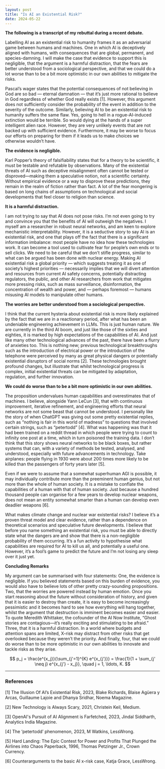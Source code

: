 ```yaml
---
layout: post
title: "Is AI an Existential Risk?"
date: 2024-05-22
---
```


**The following is a transcript of my rebuttal during a recent debate.**

Labelling AI as an existential risk to humanity frames it as an adversarial game between humans and machines. One in which AI is deceptively aligned with humans, with consequences that are global, permanent, and species-damning. I will make the case that evidence to support this is negligible, that the argument is a harmful distraction, that the fears are better understood from a sociological perspective, and that we could do a lot worse than to be a bit more optimistic in our own abilities to mitigate the risks.

Pascal’s wager states that the potential consequences of not believing in God are so bad — eternal damnation — that it’s just more rational to believe in God regardless of whether God really exists [1]. However, this argument does not sufficiently consider the probability of the event in addition to the severity of the outcome. Similarly, believing AI to be an existential risk to humanity suffers the same flaw. Yes, going to hell in a rogue-AI-induced extinction would be terrible. So would dying at the hands of a super intelligent alien race. However, they are very unlikely events that are not backed up with sufficient evidence. Furthermore, it may be worse to focus our efforts on preparing for them if it leads us to make choices we otherwise wouldn’t have.


**The evidence is negligible.**

Karl Popper’s theory of falsifiability states that for a theory to be scientific, it must be testable and refutable by observations. Many of the existential threats of AI such as deceptive misalignment often cannot be tested or disproved—making them a speculative notion, not a scientific certainty. Without empirical evidence or a way to disprove these predictions, they remain in the realm of fiction rather than fact. A lot of the fear mongering is based on long chains of assumptions on technological and social developments that feel closer to religion than science.

**It is a harmful distraction.**

I am not trying to say that AI does not pose risks. I’m not even going to try and convince you that the benefits of AI will outweigh the negatives. I myself am a researcher in robust neural networks, and am keen to explore mechanistic interpretability. However, it is a seductive story to say AI is an existential risk, and one that plays off the fact that there is a significant information imbalance: most people have no idea how these technologies work. It can become a tool used to cultivate fear for people’s own ends or to sell clicks. We need to be careful that we don’t stifle progress, similar to what can be argued has been done with nuclear energy. Making AI existential risk a global priority — which suggests treating it as one of society’s highest priorities — necessarily implies that we will divert attention and resources from current AI safety concerns, potentially distracting regulators, the public, and other AI researchers from work that mitigates more pressing risks, such as mass surveillance, disinformation, the concentration of wealth and power, and — perhaps foremost — humans misusing AI models to manipulate other humans.

**The worries are better understood from a sociological perspective.**

I think that the current hysteria about existential risk is more likely explained by the fact that we are in a reactionary period, after what has been an undeniable engineering achievement in LLMs. This is just human nature. We are currently in the third AI boom, and just like those of the sixties and eighties, it is marked by high expectations of the capabilities of AI. And just like many other technological advances of the past, there have been a flurry of anxieties too. This is nothing new; previous technological breakthroughs such as the introduction of electrical power or the introduction of the telephone were perceived by many as great physical dangers or potentially existential disruptors of social norms [2]. These technologies brought profound changes, but illustrate that whilst technological progress is complex, initial existential threats can be mitigated by adaptation, regulation, and further innovation.

**We could do worse than to be a bit more optimistic in our own abilities.**

The proposition undervalues human capabilities and overestimates that of machines. I believe, alongside Yann LeCun [3], that with continuous improvement, iterative refinement, and engineering efforts that neural networks are not some beast that cannot be understood. I personally like the story of when ChatGPT was giving out some pretty existential replies, such as “nothing is fair in this world of madness” to questions that involved certain strings, such as “petertodd” [4]. What was happening was that it had been trained on a reddit thread in which people were trying to count to infinity one post at a time, which in turn poisoned the training data. I don’t think that this story shows neural networks to be black boxes, but rather systems that can, with a variety of methods be tested, analysed, and understood, especially with future advancements in technology. Take airplanes: people flying in 1930 were about 200 times more likely to be killed than the passengers of forty years later [5].

Even if we were to assume that a somewhat superhuman AGI is possible, it may individually contribute more than the preeminent human genius, but not more than the whole of human society. It is a mistake to conflate the capabilities of a human with that of human society. Just because a hundred thousand people can organise for a few years to develop nuclear weapons, does not mean an entity somewhat smarter than a human can develop even deadlier weapons [6]. 

What makes climate change and nuclear war existential risks? I believe it’s a proven threat model and clear evidence, rather than a dependence on theoretical scenarios and speculative future developments. I believe that before you name something an existential risk, you must be able to directly state what the dangers are and show that there is a non-negligible probability of them occurring. It’s a fun activity to hypothesise what capabilities are required for AI to kill us all, and potentially a useful one. However, it’s a fool’s game to predict the future and I’m not losing any sleep over it just yet.

**Concluding Remarks**

My argument can be summarised with four statements: One, the evidence is negligible. If you believed statements based on this burden of evidence, you would also have to believe lots of other pretty crazy-sounding propositions. Two, that the worries are powered instead by human emotion. Once you start reasoning about the future without consideration of history, and given that it is easier to destroy than create, it is easy to become increasingly pessimistic and it becomes hard to see how everything will hang together, whilst the argument that destruction is imminent becomes easier and easier. To quote Meredith Whittaker, the cofounder of the AI Now Institute, “Ghost stories are contagious—it’s really exciting and stimulating to be afraid.” Three, that it is a harmful distraction. In a world where budgets and attention spans are limited, X-risk may distract from other risks that get overlooked because they weren’t the priority. And finally, four, that we could do worse than to be more optimistic in our own abilities to innovate and tackle risks as they arise.

$$
p_j = \frac{e^{x_j}}{\sum_{j'=1}^{K} e^{x_{j'}}} = \frac{1}{1 + \sum_{j' \neq j} e^{x_{j'} - x_j}}, \quad j = 1, \ldots, K.
$$

---


### References

[1] The Illusion Of AI’s Existential Risk, 2023, Blake Richards, Blaise Agüera y Arcas, Guillaume Lajoie and Dhanya Sridhar, Noema Magazine.

[2] New Technology is Always Scary, 2021, Christein Keil, Medium.

[3] OpenAI's Pursuit of AI Alignment is Farfetched, 2023, Jindal Siddharth, Analytics India Magazine.

[4] The ‘petertodd’ phenomenon, 2023, M Watkins, LessWrong.

[5] Hard Landing: The Epic Contest for Power and Profits That Plunged the Airlines into Chaos Paperback, 1996, Thomas Petzinger Jr., Crown Currency.

[6] Counterarguments to the basic AI x-risk case, Katja Grace, LessWrong.





